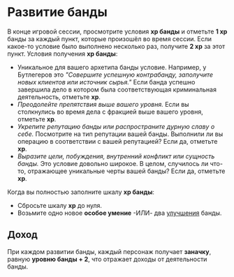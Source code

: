 # Развитие банды

В конце игровой сессии, просмотрите условия **xp банды** и отметьте **1 xp** банды за каждый пункт, которые произошёл во время сессии. Если какое-то условие было выполнено несколько раз, получите **2 xp** за этот пункт. Условия получения **xp банды**:

- Уникальное для вашего архетипа банды условие. Например, у Бутлегеров это _"Совершите успешную контрабанду, заполучите новых клиентов или источник сырья."_ Если банда успешно завершила дело в котором была соответствующая криминальная деятельность, отметьте **xp**.
- _Преодолейте препятствия выше вашего уровня._ Если вы столкнулись во время дела с фракцией выше вашего уровня, отметьте **xp**.
- _Укрепите репутацию банды или распространите дурную славу о себе._ Посмотрите на тип репутации вашей банды. Выполнили ли вы операцию в соответствии с вашей репутацией? Если да, отметьте **xp**.
- _Выразите цели, побуждения, внутренний конфликт или сущность банды._ Это условие довольно широкое. В целом, случилось ли что-то, отражающее уникальные черты вашей банды? Если да, отметьте **xp**.

Когда вы полностью заполните шкалу **xp банды**:

- Сбросьте шкалу **xp** до нуля.
- Возьмите одно новое **особое умение** -ИЛИ- два [улучшения](crew-upgrades) банды.

## Доход

При каждом развитии банды, каждый персонаж получает **заначку**, равную **уровню банды + 2**, что отражает доходы от деятельности банды.
